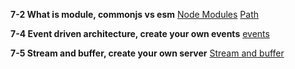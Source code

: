 **7-2 What is module, commonjs vs esm**
[Node Modules](https://www.freecodecamp.org/news/what-are-node-modules/)
[Path](https://nodejs.org/dist/latest-v20.x/docs/api/path.html)


**7-4 Event driven architecture, create your own events**
[events](https://nodejs.org/dist/latest-v20.x/docs/api/events.html)

**7-5 Stream and buffer, create your own server**
[Stream and buffer](https://www.freecodecamp.org/news/do-you-want-a-better-understanding-of-buffer-in-node-js-check-this-out-2e29de2968e8/)